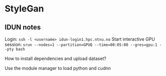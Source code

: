 # StyleGan

## IDUN notes

Login: `ssh -l <username> idun-login1.hpc.ntnu.no`
Start interactive GPU session: `srun --nodes=1 --partition=GPUQ --time=00:05:00 --gres=gpu:1 --pty bash`

How to install dependencies and upload dataset?

Use the module manager to load python and cudnn
